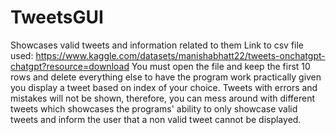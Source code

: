 # TweetsGUI
Showcases valid tweets and information related to them
Link to csv file used: https://www.kaggle.com/datasets/manishabhatt22/tweets-onchatgpt-chatgpt?resource=download
You must open the file and keep the first 10 rows and delete everything else to have the program work practically given you display a tweet based on index of your choice.
Tweets with errors and mistakes will not be shown, therefore, you can mess around with different tweets which showcases the programs' ability to only showcase valid tweets and inform the user that a non valid tweet cannot be displayed.
